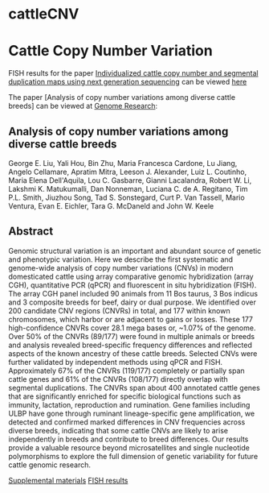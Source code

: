 # cattleCNV

# Cattle Copy Number Variation

FISH results for the paper [Individualized cattle copy number and segmental duplication maps using next generation sequencing]() can be viewed [here](FISH/Readme_51.md)

The paper [Analysis of copy number variations among diverse cattle breeds] can be viewed at [Genome Research](http://genome.cshlp.org/content/early/2010/03/05/gr.105403.110.abstract):

## Analysis of copy number variations among diverse cattle breeds

George E. Liu, Yali Hou, Bin Zhu, Maria Francesca Cardone, Lu Jiang, Angelo Cellamare, Apratim Mitra, Leeson J. Alexander, Luiz L. Coutinho, Maria Elena Dell'Aquila, Lou C. Gasbarre, Gianni Lacalandra, Robert W. Li, Lakshmi K. Matukumalli, Dan Nonneman, Luciana C. de A. Regitano, Tim P.L. Smith, Jiuzhou Song, Tad S. Sonstegard, Curt P. Van Tassell, Mario Ventura, Evan E. Eichler, Tara G. McDaneld and John W. Keele

## Abstract

Genomic structural variation is an important and abundant source of genetic and phenotypic variation. Here we describe the first systematic and genome-wide analysis of copy number variations (CNVs) in modern domesticated cattle using array comparative genomic hybridization (array CGH), quantitative PCR (qPCR) and fluorescent in situ hybridization (FISH). The array CGH panel included 90 animals from 11 Bos taurus, 3 Bos indicus and 3 composite breeds for beef, dairy or dual purpose. We identified over 200 candidate CNV regions (CNVRs) in total, and 177 within known chromosomes, which harbor or are adjacent to gains or losses. These 177 high-confidence CNVRs cover 28.1 mega bases or, ~1.07% of the genome. Over 50% of the CNVRs (89/177) were found in multiple animals or breeds and analysis revealed breed-specific frequency differences and reflected aspects of the known ancestry of these cattle breeds. Selected CNVs were further validated by independent methods using qPCR and FISH. Approximately 67% of the CNVRs (119/177) completely or partially span cattle genes and 61% of the CNVRs (108/177) directly overlap with segmental duplications. The CNVRs span about 400 annotated cattle genes that are significantly enriched for specific biological functions such as immunity, lactation, reproduction and rumination. Gene families including ULBP have gone through ruminant lineage-specific gene amplification, we detected and confirmed marked differences in CNV frequencies across diverse breeds, indicating that some cattle CNVs are likely to arise independently in breeds and contribute to breed differences. Our results provide a valuable resource beyond microsatellites and single nucleotide polymorphisms to explore the full dimension of genetic variability for future cattle genomic research.

[Supplemental materials](http://genome.cshlp.org/content/early/2010/03/05/gr.105403.110/suppl/DC1)
[FISH results](FISH/Readme_main.md)

